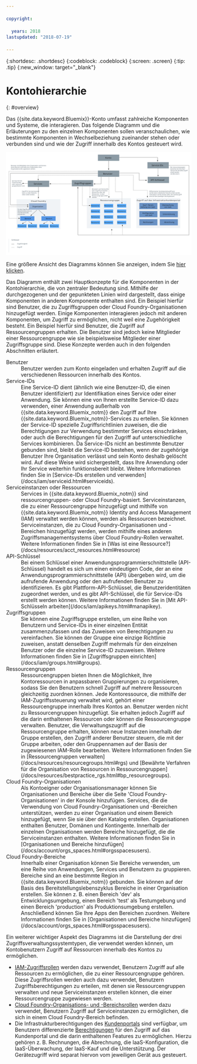```yaml
---

copyright:

  years: 2018
lastupdated: "2018-07-19"

---
```


{:shortdesc: .shortdesc}
{:codeblock: .codeblock}
{:screen: .screen}
{:tip: .tip}
{:new_window: target="_blank"}

# Kontohierarchie
{: #overview}

Das {{site.data.keyword.Bluemix}}-Konto umfasst zahlreiche Komponenten und Systeme, die interagieren. Das folgende Diagramm und die Erläuterungen zu den einzelnen Komponenten sollen veranschaulichen, wie bestimmte Komponenten in Wechselbeziehung zueinander stehen oder verbunden sind und wie der Zugriff innerhalb des Kontos gesteuert wird. 

![{{site.data.keyword.Bluemix_notm}}-Kontodiagramm](images/account_diagram.svg "{{site.data.keyword.Bluemix_notm}}-Kontodiagramm")

Eine größere Ansicht des Diagramms können Sie anzeigen, indem Sie [hier klicken](https://console.stage1.bluemix.net/docs/api/content/account/images/account_diagram.svg).

Das Diagramm enthält zwei Hauptkonzepte für die Komponenten in der Kontohierarchie, die von zentraler Bedeutung sind. Mithilfe der durchgezogenen und der gepunkteten Linien wird dargestellt, dass einige Komponenten in anderen Komponente enthalten sind. Ein Beispiel hierfür sind Benutzer, die zu Zugriffsgruppen oder Cloud Foundry-Organisationen hinzugefügt werden. Einige Komponenten interagieren jedoch mit anderen Komponenten, um Zugriff zu ermöglichen, nicht weil eine Zugehörigkeit besteht. Ein Beispiel hierfür sind Benutzer, die Zugriff auf Ressourcengruppen erhalten. Die Benutzer sind jedoch keine Mitglieder einer Ressourcengruppe wie sie beispielsweise Mitglieder einer Zugriffsgruppe sind. Diese Konzepte werden auch in den folgenden Abschnitten erläutert.

<dl>
<dt>Benutzer</dt>
<dd>Benutzer werden zum Konto eingeladen und erhalten Zugriff auf die verschiedenen Ressourcen innerhalb des Kontos.</dd>
<dt>Service-IDs</dt>
<dd>Eine Service-ID dient (ähnlich wie eine Benutzer-ID, die einen Benutzer identifiziert) zur Identifikation eines Service oder einer Anwendung. Sie können eine von Ihnen erstellte Service-ID dazu verwenden, einer Anwendung außerhalb von {{site.data.keyword.Bluemix_notm}} den Zugriff auf Ihre {{site.data.keyword.Bluemix_notm}}-Services zu erteilen. Sie können der Service-ID spezielle Zugriffsrichtlinien zuweisen, die die Berechtigungen zur Verwendung bestimmter Services einschränken, oder auch die Berechtigungen für den Zugriff auf unterschiedliche Services kombinieren. Da Service-IDs nicht an bestimmte Benutzer gebunden sind, bleibt die Service-ID bestehen, wenn der zugehörige Benutzer Ihre Organisation verlässt und sein Konto deshalb gelöscht wird. Auf diese Weise wird sichergestellt, dass Ihre Anwendung oder Ihr Service weiterhin funktionsbereit bleibt. Weitere Informationen finden Sie in [Service-IDs erstellen und verwenden](/docs/iam/serviceid.html#serviceids).</dd>
<dt>Serviceinstanzen oder Ressourcen</dt>
<dd>Services in {{site.data.keyword.Bluemix_notm}} sind ressourcengruppen- oder Cloud Foundry-basiert. Serviceinstanzen, die zu einer Ressourcengruppe hinzugefügt und mithilfe von {{site.data.keyword.Bluemix_notm}} Identity and Access Management (IAM) verwaltet werden können, werden als Ressourcen bezeichnet. Serviceinstanzen, die zu Cloud Foundry-Organisationen und -Bereichen hinzugefügt werden, werden mithilfe eines anderen Zugriffsmanagementsystems über Cloud Foundry-Rollen verwaltet. Weitere Informationen finden Sie in [Was ist eine Ressource?](/docs/resources/acct_resources.html#resource)</dd>
<dt>API-Schlüssel</dt>
<dd>Bei einem Schlüssel einer Anwendungsprogrammierschnittstelle (API-Schlüssel) handelt es sich um einen eindeutigen Code, der an eine Anwendungsprogrammierschnittstelle (API) übergeben wird, um die aufrufende Anwendung oder den aufrufenden Benutzer zu identifizieren. Es gibt Plattform-API-Schlüssel, die Benutzeridentitäten  zugeordnet werden, und es gibt API-Schlüssel, die für Service-IDs erstellt werden können. Weitere Informationen finden Sie in [Mit API-Schlüsseln arbeiten](/docs/iam/apikeys.html#manapikey).</dd>
<dt>Zugriffsgruppen</dt>
<dd>Sie können eine Zugriffsgruppe erstellen, um eine Reihe von Benutzern und Service-IDs in einer einzelnen Entität zusammenzufassen und das Zuweisen von Berechtigungen zu vereinfachen. Sie können der Gruppe eine einzige Richtlinie zuweisen, anstatt denselben Zugriff mehrmals für den einzelnen Benutzer oder die einzelne Service-ID zuzuweisen. Weitere Informationen finden Sie in [Zugriffsgruppen einrichten](/docs/iam/groups.html#groups).</dd>
<dt>Ressourcengruppen</dt>
<dd>Ressourcengruppen bieten Ihnen die Möglichkeit, Ihre Kontoressourcen in anpassbaren Gruppierungen zu organisieren, sodass Sie den Benutzern schnell Zugriff auf mehrere Ressourcen gleichzeitig zuordnen können. Jede Kontoressource, die mithilfe der IAM-Zugriffssteuerung verwaltet wird, gehört einer Ressourcengruppe innerhalb Ihres Kontos an. Benutzer werden nicht zu Ressourcengruppen hinzugefügt. Sie erhalten jedoch Zugriff auf die darin enthaltenen Ressourcen oder können die Ressourcengruppe verwalten. 
Benutzer, die Verwaltungszugriff auf die Ressourcengruppe erhalten, können neue Instanzen innerhalb der Gruppe erstellen, den Zugriff anderer Benutzer steuern, die mit der Gruppe arbeiten, oder den Gruppennamen auf der Basis der zugewiesenen IAM-Rolle bearbeiten. Weitere Informationen finden Sie in [Ressourcengruppen verwalten](/docs/resources/resourcegroups.html#rgs) und [Bewährte Verfahren für die Organisation von Ressourcen in Ressourcengruppen](/docs/resources/bestpractice_rgs.html#bp_resourcegroups).</dd>
<dt>Cloud Foundry-Organisationen</dt>
<dd>Als Kontoeigner oder Organisationsmanager können Sie Organisationen und Bereiche über die Seite 'Cloud Foundry-Organisationen' in der Konsole hinzufügen. Services, die die Verwendung von Cloud Foundry-Organisationen und -Bereichen unterstützen, werden zu einer Organisation und einem Bereich hinzugefügt, wenn Sie sie über den Katalog erstellen. Organisationen enthalten Benutzer, Domänen und Kontingente. Innerhalb der einzelnen Organisationen werden Bereiche hinzugefügt, die die Serviceinstanzen enthalten. Weitere Informationen finden Sie in [Organisationen und Bereiche hinzufügen](/docs/account/orgs_spaces.html#orgsspacesusers).</dd>
<dt>Cloud Foundry-Bereiche</dt>
<dd>Innerhalb einer Organisation können Sie Bereiche verwenden, um eine Reihe von Anwendungen, Services und Benutzern zu gruppieren. Bereiche sind an eine bestimmte Region in {{site.data.keyword.Bluemix_notm}} gebunden. Sie können auf der Basis des Bereitstellungslebenszyklus Bereiche in einer Organisation erstellen. Sie können z. B. einen Bereich 'dev' als Entwicklungsumgebung, einen Bereich 'test' als Testumgebung und einen Bereich 'production' als Produktionsumgebung erstellen. Anschließend können Sie Ihre Apps den Bereichen zuordnen. Weitere Informationen finden Sie in [Organisationen und Bereiche hinzufügen](/docs/account/orgs_spaces.html#orgsspacesusers).</dd>
</dl>

Ein weiterer wichtiger Aspekt des Diagramms ist die Darstellung der drei Zugriffsverwaltungssystemtypen, die verwendet werden können, um Kontobenutzern Zugriff auf Ressourcen innerhalb des Kontos zu ermöglichen. 

* [IAM-Zugriffsrollen](/docs/iam/users_roles.html#iamusermanrol) werden dazu verwendet, Benutzern Zugriff auf alle Ressourcen zu ermöglichen, die zu einer Ressourcengruppe gehören. Diese Zugriffsrollen werden auch dazu verwendet, Benutzern Zugriffsberechtigungen zu erteilen, mit denen sie Ressourcengruppen verwalten und neue Serviceinstanzen erstellen können, die einer Ressourcengruppe zugewiesen werden.
* [Cloud Foundry-Organisations- und -Bereichsrollen](/docs/iam/cfaccess.html#cfroles) werden dazu verwendet, Benutzern Zugriff auf Serviceinstanzen zu ermöglichen, die sich in einem Cloud Foundry-Bereich befinden.
* Die Infrastrukturberechtigungen des [Kundenportals](/docs/customer-portal/cpwhatis.html#customerportal_whatisCP) sind verfügbar, um Benutzern differenzierte [Berechtigungen](/docs/iam/infrastructureaccess.html#infrapermission) für den Zugriff auf das Kundenportal und die darin enthaltenen Features zu ermöglichen. Hierzu gehören z. B. Rechnungen, die Abrechnung, die IaaS-Konfiguration, die IaaS-Überwachung, der IaaS-Kauf und die Unterstützung. Der Gerätezugriff wird separat hiervon vom jeweiligen Gerät aus gesteuert.
